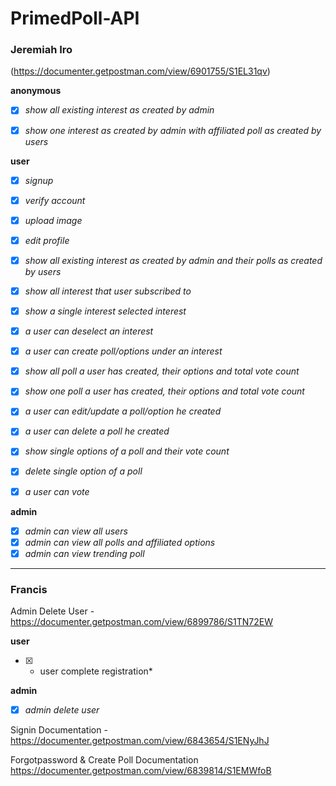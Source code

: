 # PrimedPoll-API

### Jeremiah Iro
(https://documenter.getpostman.com/view/6901755/S1EL31qv)


**anonymous**
- [x] *show all existing interest as created by admin*
- [x] *show one interest as created by admin with affiliated poll as created by users*


**user**
- [x] *signup*
- [x] *verify account*
- [x] *upload image*
- [x] *edit profile*

- [x] *show all existing interest as created by admin and their polls as created by users*
- [x] *show all interest that user subscribed to*
- [x] *show a single interest selected interest*
- [x] *a user can deselect an interest*

- [x] *a user can create poll/options under an interest*
- [x] *show all poll a user has created, their options and total vote count*
- [x] *show one poll a user has created, their options and total vote count*
- [x] *a user can edit/update a poll/option he created*
- [x] *a user can delete a poll he created*

- [x] *show single options of a poll and their vote count*
- [x] *delete single option of a poll*

- [x] *a user can vote*


**admin**
- [x] *admin can view all users*
- [x] *admin can view all polls and affiliated options*
- [x] *admin can view trending poll*

---

### Francis

Admin Delete User - https://documenter.getpostman.com/view/6899786/S1TN72EW

**user**
- [x] * user complete registration*

**admin**
- [x] *admin delete user*


Signin Documentation - https://documenter.getpostman.com/view/6843654/S1ENyJhJ


Forgotpassword & Create Poll Documentation https://documenter.getpostman.com/view/6839814/S1EMWfoB

